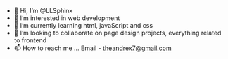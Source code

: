 - 👋 Hi, I’m @LLSphinx
- 👀 I’m interested in web development
- 🌱 I’m currently learning html, javaScript and css
- 💞️ I’m looking to collaborate on page design projects, everything related to frontend
- 📫 How to reach me ... Email - theandrex7@gmail.com

<!---
LLSphinx/LLSphinx is a ✨ special ✨ repository because its `README.md` (this file) appears on your GitHub profile.
You can click the Preview link to take a look at your changes.
--->
